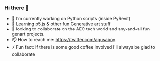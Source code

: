 ### Hi there 👋

- 🔭 I’m currently working on Python scripts (inside PyRevit)
- 🌱 Learning p5.js & other fun Generative art stuff
- 👯 looking to collaborate on the AEC tech world and any-and-all fun genart projects.
- 📫 How to reach me: https://twitter.com/agusaboy
- ⚡ Fun fact: If there is some good coffee involved I'll always be glad to collaborate
